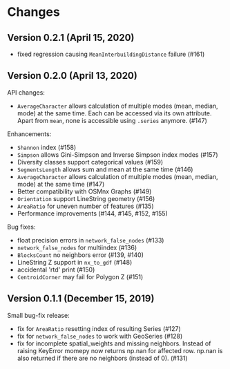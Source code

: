 Changes
=======

Version 0.2.1 (April 15, 2020)
------------------------------

- fixed regression causing `MeanInterbuildingDistance` failure (#161)


Version 0.2.0 (April 13, 2020)
------------------------------

API changes:

- `AverageCharacter` allows calculation of multiple modes (mean, median, mode) at the same time. Each can be accessed via its own attribute. Apart from `mean`, none is accessible using `.series` anymore. (#147)

Enhancements:

- `Shannon` index (#158)
- `Simpson` allows Gini-Simpson and Inverse Simpson index modes (#157)
- Diversity classes support categorical values (#159)
- `SegmentsLength` allows sum and mean at the same time (#146)
- `AverageCharacter` allows calculation of multiple modes (mean, median, mode) at the same time (#147)
- Better compatibility with OSMnx Graphs (#149)
- `Orientation` support LineString geometry (#156)
- `AreaRatio` for uneven number of features (#135)
- Performance improvements (#144, #145, #152, #155)

Bug fixes:

- float precision errors in `network_false_nodes` (#133)
- `network_false_nodes` for multiindex (#136)
- `BlocksCount` no neighbors error (#139, #140)
- LineString Z support in `nx_to_gdf` (#148)
- accidental 'rtd' print (#150)
- `CentroidCorner` may fail for Polygon Z (#151)


Version 0.1.1 (December 15, 2019)
---------------------------------

Small bug-fix release:

- fix for ``AreaRatio`` resetting index of resulting Series (#127)
- fix for ``network_false_nodes`` to work with GeoSeries (#128)
- fix for incomplete spatial_weights and missing neighbors. Instead of raising KeyError
momepy now returns np.nan for affected row. np.nan is also returned if there are no
neighbors (instead of 0). (#131)
